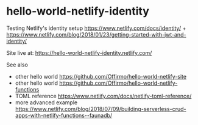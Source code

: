 # hello-world-netlify-identity

Testing Netlify's identity setup https://www.netlify.com/docs/identity/ + https://www.netlify.com/blog/2018/01/23/getting-started-with-jwt-and-identity/

Site live at: https://hello-world-netlify-identity.netlify.com/

See also
* other hello world https://github.com/Offirmo/hello-world-netlify-site
* other hello world https://github.com/Offirmo/hello-world-netlify-functions
* TOML reference https://www.netlify.com/docs/netlify-toml-reference/
* more advanced example https://www.netlify.com/blog/2018/07/09/building-serverless-crud-apps-with-netlify-functions--faunadb/
